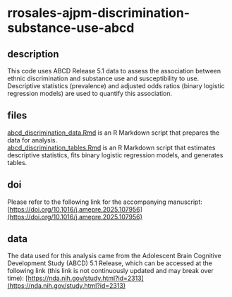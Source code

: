 # rrosales-ajpm-discrimination-substance-use-abcd

## description

This code uses ABCD Release 5.1 data to assess the association between ethnic discrimination and substance use and susceptibility to use. Descriptive statistics (prevalence) and adjusted odds ratios (binary logistic regression models) are used to quantify this association.  

## files

[abcd_discrimination_data.Rmd](abcd_discrimination_data.Rmd) is an R Markdown script that prepares the data for analysis.  
[abcd_discrimination_tables.Rmd](abcd_discrimination_tables.Rmd) is an R Markdown script that estimates descriptive statistics, fits binary logistic regression models, and generates tables.  

## doi

Please refer to the following link for the accompanying manuscript: [https://doi.org/10.1016/j.amepre.2025.107956](https://doi.org/10.1016/j.amepre.2025.107956)  

## data

The data used for this analysis came from the Adolescent Brain Cognitive Development Study (ABCD) 5.1 Release, which can be accessed at the following link (this link is not continuously updated and may break over time): [https://nda.nih.gov/study.html?id=2313](https://nda.nih.gov/study.html?id=2313)
